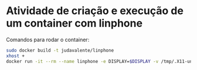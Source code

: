 # Atividade de criação e execução de um container com linphone

Comandos para rodar o container:

```bash
sudo docker build -t judavalente/linphone
xhost +
docker run -it --rm --name linphone -e DISPLAY=$DISPLAY -v /tmp/.X11-unix:/tmp/.X11-unix linphone
```
